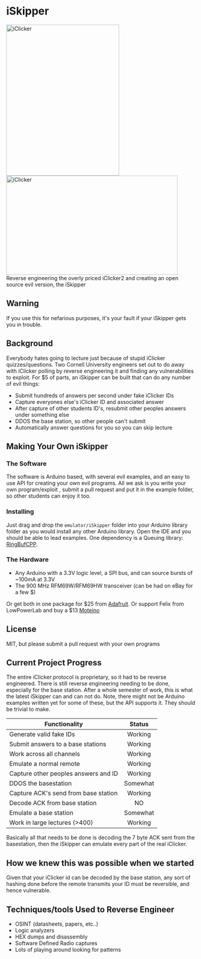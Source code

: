 # iSkipper
<img src="https://github.com/wizard97/iSkipper/blob/master/pics/IMG_20170425_002113.jpg?raw=true" alt="iClicker" width="300" height="400">
<img src="https://github.com/wizard97/iSkipper/blob/master/pics/96_8MS_AA_a.png" alt="iClicker" width="455" height="263">
Reverse engineering the overly priced iClicker2 and creating an open source evil version, the iSkipper


## Warning
If you use this for nefarious purposes, it's your fault if your iSkipper gets you in trouble.

## Background
Everybody hates going to lecture just because of stupid iClicker quizzes/questions.
Two Cornell University engineers set out to do away with iClicker polling by reverse engineering it
and finding any vulnerabilities to exploit. For $5 of parts, an iSkipper can be built that
can do any number of evil things:
* Submit hundreds of answers per second under fake iClicker IDs
* Capture everyones else's iClicker ID and associated answer
* After capture of other students ID's, resubmit other peoples answers under something else
* DDOS the base station, so other people can't submit
* Automatically answer questions for you so you can skip lecture


## Making Your Own iSkipper

### The Software
The software is Arduino based, with several evil examples, and an easy to use API
for creating your own evil programs. All we ask is you write your own program/exploit
, submit a pull request and put it in the example folder, so other students can enjoy it too.

### Installing
Just drag and drop the `emulator/iSkipper` folder into your Arduino library folder as you
would install any other Arduino library. Open the IDE and you should be able to lead examples.
One dependency is a Queuing library: [RingBufCPP](https://github.com/wizard97/Embedded_RingBuf_CPP).

### The Hardware
* Any Arduino with a 3.3V logic level, a SPI bus, and can source bursts of ~100mA at 3.3V
* The 900 MHz RFM69W/RFM69HW transceiver (can be had on eBay for a few $)

Or get both in one package for $25 from [Adafruit](https://learn.adafruit.com/adafruit-feather-m0-radio-with-rfm69-packet-radio/overview).
Or support Felix from LowPowerLab and buy a $13 [Moteino](https://lowpowerlab.com/shop/product/99)

## License
MIT, but please submit a pull request with your own programs

## Current Project Progress
The entire iClicker protocol is proprietary, so it had to be reverse engineered.
There is still reverse engineering needing to be done, especially for the base station.
After a whole semester of work, this is what the latest iSkipper can and can not do.
Note, there might not be Arduino examples written yet for some of these, but the API supports it. They should
be trivial to make.

| Functionality                        | Status           
| ------------------------------------ |:-------------:|
| Generate valid fake IDs              | Working       |
| Submit answers to a base stations    | Working       |
| Work across all channels             | Working       |
| Emulate a normal remote              | Working       |
| Capture other peoples answers and ID | Working       |
| DDOS the basestation                 | Somewhat      |
| Capture ACK's send from base station | Working       |
| Decode ACK from base station         | NO            |
| Emulate a base station               | Somewhat      |
| Work in large lectures  (>400)       | Working       |

Basically all that needs to be done is decoding the 7 byte ACK sent from the basestation,
then the iSkipper can emulate every part of the real iClicker.


## How we knew this was possible when we started
Given that your iClicker id can be decoded by the base station, any sort of hashing
done before the remote transmits your ID must be reversible, and hence vulnerable.

## Techniques/tools Used to Reverse Engineer
* OSINT (datasheets, papers, etc..)
* Logic analyzers
* HEX dumps and disassembly
* Software Defined Radio captures
* Lots of playing around looking for patterns
